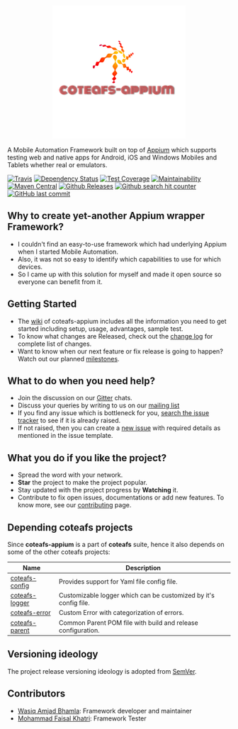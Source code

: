 <p align="center">
  <img src="./coteafs-appium.png" width=300 padding=10 />
</p>

A Mobile Automation Framework built on top of [Appium][] which supports testing web and native apps for Android, iOS and Windows Mobiles and Tablets whether real or emulators.

[![Travis](https://img.shields.io/travis/WasiqB/coteafs-appium.svg)](https://travis-ci.org/WasiqB/coteafs-appium)
[![Dependency Status](https://beta.gemnasium.com/badges/github.com/WasiqB/coteafs-appium.svg)](https://beta.gemnasium.com/projects/github.com/WasiqB/coteafs-appium)
[![Test Coverage](https://api.codeclimate.com/v1/badges/c6c2b874d1ffde0f8e20/test_coverage)](https://codeclimate.com/github/WasiqB/coteafs-appium/test_coverage)
[![Maintainability](https://api.codeclimate.com/v1/badges/c6c2b874d1ffde0f8e20/maintainability)](https://codeclimate.com/github/WasiqB/coteafs-appium/maintainability)
[![Maven Central](https://img.shields.io/maven-central/v/com.github.wasiqb.coteafs/appium.svg)][maven]
[![Github Releases](https://img.shields.io/github/downloads/WasiqB/coteafs-appium/total.svg)](https://github.com/WasiqB/coteafs-appium/releases)
[![Github search hit counter](https://img.shields.io/github/search/WasiqB/coteafs-appium/goto.svg)](https://github.com/WasiqB/coteafs-appium)
[![GitHub last commit](https://img.shields.io/github/last-commit/WasiqB/coteafs-appium.svg)](https://github.com/WasiqB/coteafs-appium)

## Why to create yet-another Appium wrapper Framework?
* I couldn't find an easy-to-use framework which had underlying Appium when I started Mobile Automation.
* Also, it was not so easy to identify which capabilities to use for which devices.
* So I came up with this solution for myself and made it open source so everyone can benefit from it.

## Getting Started
* The [wiki][] of coteafs-appium includes all the information you need to get started including setup, usage, advantages, sample test.
* To know what changes are Released, check out the [change log][] for complete list of changes.
* Want to know when our next feature or fix release is going to happen? Watch out our planned [milestones][].

## What to do when you need help?
* Join the discussion on our [Gitter][] chats.
* Discuss your queries by writing to us on our [mailing list][]
* If you find any issue which is bottleneck for you, [search the issue tracker][] to see if it is already raised.
* If not raised, then you can create a [new issue][] with required details as mentioned in the issue template.

## What you do if you like the project?
* Spread the word with your network.
* **Star** the project to make the project popular.
* Stay updated with the project progress by **Watching** it.
* Contribute to fix open issues, documentations or add new features. To know more, see our [contributing][] page.

## Depending coteafs projects
Since **coteafs-appium** is a part of **coteafs** suite, hence it also depends on some of the other coteafs projects:

Name | Description
-----|------------
[coteafs-config][] | Provides support for Yaml file config file.
[coteafs-logger][] | Customizable logger which can be customized by it's config file.
[coteafs-error][] | Custom Error with categorization of errors.
[coteafs-parent][] | Common Parent POM file with build and release configuration.

## Versioning ideology
The project release versioning ideology is adopted from [SemVer][semver].

## Contributors
* [Wasiq Amjad Bhamla][dev]: Framework developer and maintainer
* [Mohammad Faisal Khatri][tester]: Framework Tester

[wiki]: https://github.com/WasiqB/coteafs-appium/wiki
[unit tests]: https://github.com/WasiqB/coteafs-appium/tree/master/src/test
[Gitter]: https://gitter.im/wasiqb/coteafs-appium
[mailing list]: https://groups.google.com/forum/#!forum/coteafs-appium-users
[search the issue tracker]: https://github.com/WasiqB/coteafs-appium/issues?q=something
[new issue]: https://github.com/WasiqB/coteafs-appium/issues/new
[coteafs-logger]: https://github.com/WasiqB/coteafs-logger
[coteafs-config]: https://github.com/WasiqB/coteafs-config
[coteafs-error]: https://github.com/WasiqB/coteafs-error
[coteafs-parent]: https://github.com/WasiqB/coteafs-parent
[Appium]: https://github.com/appium/java-client/releases
[change log]: CHANGELOG.md
[milestones]: https://github.com/WasiqB/coteafs-appium/milestones
[semver]: http://semver.org/
[license]: http://www.apache.org/licenses/LICENSE-2.0
[maven]: https://maven-badges.herokuapp.com/maven-central/com.github.wasiqb.coteafs/appium
[dev]: https://github.com/WasiqB/
[tester]: https://github.com/mfaisalkhatri
[contributing]: .github/CONTRIBUTING.md
